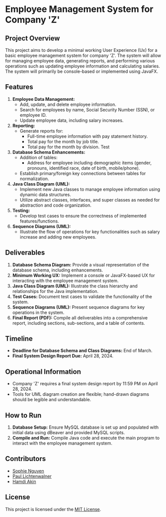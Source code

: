 # Employee Management System for Company 'Z'

## Project Overview
This project aims to develop a minimal working User Experience (Ux) for a basic employee management system for company 'Z'. The system will allow for managing employee data, generating reports, and performing various operations such as updating employee information and calculating salaries. The system will primarily be console-based or implemented using JavaFX.

## Features
1. **Employee Data Management:**
   - Add, update, and delete employee information.
   - Search for employees by name, Social Security Number (SSN), or employee ID.
   - Update employee data, including salary increases.
2. **Reporting:**
   - Generate reports for:
     - Full-time employee information with pay statement history.
     - Total pay for the month by job title.
     - Total pay for the month by division. Test
3. **Database Schema Enhancements:**
   - Addition of tables:
     - Address for employee including demographic items (gender, pronouns, identified race, date of birth, mobile/phone).
   - Establish primary/foreign key connections between tables for normalization.
4. **Java Class Diagram (UML):**
   - Implement new Java classes to manage employee information using dynamic data structures.
   - Utilize abstract classes, interfaces, and super classes as needed for abstraction and code organization.
5. **Testing:**
   - Develop test cases to ensure the correctness of implemented features/functions.
6. **Sequence Diagrams (UML):**
   - Illustrate the flow of operations for key functionalities such as salary increase and adding new employees.
   
## Deliverables
1. **Database Schema Diagram:** Provide a visual representation of the database schema, including enhancements.
2. **Minimum Working UX:** Implement a console or JavaFX-based UX for interacting with the employee management system.
3. **Java Class Diagram (UML):** Illustrate the class hierarchy and relationships for the Java implementation.
4. **Test Cases:** Document test cases to validate the functionality of the system.
5. **Sequence Diagrams (UML):** Present sequence diagrams for key operations in the system.
6. **Final Report (PDF):** Compile all deliverables into a comprehensive report, including sections, sub-sections, and a table of contents.

## Timeline
- **Deadline for Database Schema and Class Diagrams:** End of March.
- **Final System Design Report Due:** April 28, 2024.

## Operational Information
- Company 'Z' requires a final system design report by 11:59 PM on April 28, 2024.
- Tools for UML diagram creation are flexible; hand-drawn diagrams should be legible and understandable.

## How to Run
1. **Database Setup:** Ensure MySQL database is set up and populated with initial data using dBeaver and provided MySQL scripts.
2. **Compile and Run:** Compile Java code and execute the main program to interact with the employee management system.

## Contributors
- [Sophie Nguyen](https://github.com/SophieNguyen113)
- [Paul Lichtenwalner](https://github.com/Paul-Lichtenwalner)
- [Hamdi Akin](https://github.com/hakin2)

## License
This project is licensed under the [MIT License](https://github.com/SophieNguyen113/Soft-Engines-Project/blob/main/LICENSE).
